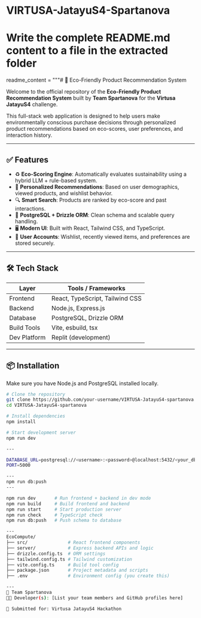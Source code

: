 # VIRTUSA-JatayuS4-Spartanova

# Write the complete README.md content to a file in the extracted folder

readme_content = """# 🌿 Eco-Friendly Product Recommendation System

Welcome to the official repository of the **Eco-Friendly Product Recommendation System** built by **Team Spartanova** for the **Virtusa JatayuS4** challenge.

This full-stack web application is designed to help users make environmentally conscious purchase decisions through personalized product recommendations based on eco-scores, user preferences, and interaction history.

---

## ✅ Features

- ♻️ **Eco-Scoring Engine**: Automatically evaluates sustainability using a hybrid LLM + rule-based system.
- 🧠 **Personalized Recommendations**: Based on user demographics, viewed products, and wishlist behavior.
- 🔍 **Smart Search**: Products are ranked by eco-score and past interactions.
- 💾 **PostgreSQL + Drizzle ORM**: Clean schema and scalable query handling.
- 🖥️ **Modern UI**: Built with React, Tailwind CSS, and TypeScript.
- 🔐 **User Accounts**: Wishlist, recently viewed items, and preferences are stored securely.

---

## 🛠️ Tech Stack

| Layer        | Tools / Frameworks                         |
|--------------|---------------------------------------------|
| Frontend     | React, TypeScript, Tailwind CSS             |
| Backend      | Node.js, Express.js                         |
| Database     | PostgreSQL, Drizzle ORM                     |
| Build Tools  | Vite, esbuild, tsx                          |
| Dev Platform | Replit (development)                        |

---

## 📦 Installation

Make sure you have Node.js and PostgreSQL installed locally.

```bash
# Clone the repository
git clone https://github.com/your-username/VIRTUSA-JatayuS4-spartanova.git
cd VIRTUSA-JatayuS4-spartanova

# Install dependencies
npm install

# Start development server
npm run dev

---

DATABASE_URL=postgresql://<username>:<password>@localhost:5432/<your_db>
PORT=5000

---
npm run db:push
---

npm run dev       # Run frontend + backend in dev mode
npm run build     # Build frontend and backend
npm run start     # Start production server
npm run check     # TypeScript check
npm run db:push   # Push schema to database

---
EcoCompute/
├── src/               # React frontend components
├── server/            # Express backend APIs and logic
├── drizzle.config.ts  # ORM settings
├── tailwind.config.ts # Tailwind customization
├── vite.config.ts     # Build tool config
├── package.json       # Project metadata and scripts
├── .env               # Environment config (you create this)

---
👥 Team Spartanova
🧑‍💻 Developer(s): [List your team members and GitHub profiles here]

🏢 Submitted for: Virtusa JatayuS4 Hackathon












